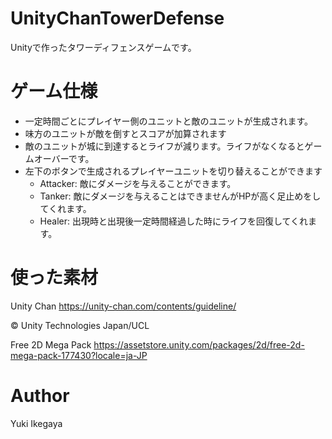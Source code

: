 # UnityChanTowerDefense

Unityで作ったタワーディフェンスゲームです。

# ゲーム仕様
- 一定時間ごとにプレイヤー側のユニットと敵のユニットが生成されます。
- 味方のユニットが敵を倒すとスコアが加算されます
- 敵のユニットが城に到達するとライフが減ります。ライフがなくなるとゲームオーバーです。
- 左下のボタンで生成されるプレイヤーユニットを切り替えることができます
  - Attacker: 敵にダメージを与えることができます。
  - Tanker: 敵にダメージを与えることはできませんがHPが高く足止めをしてくれます。
  - Healer: 出現時と出現後一定時間経過した時にライフを回復してくれます。

# 使った素材
Unity Chan https://unity-chan.com/contents/guideline/

© Unity Technologies Japan/UCL

Free 2D Mega Pack https://assetstore.unity.com/packages/2d/free-2d-mega-pack-177430?locale=ja-JP

# Author
Yuki Ikegaya
